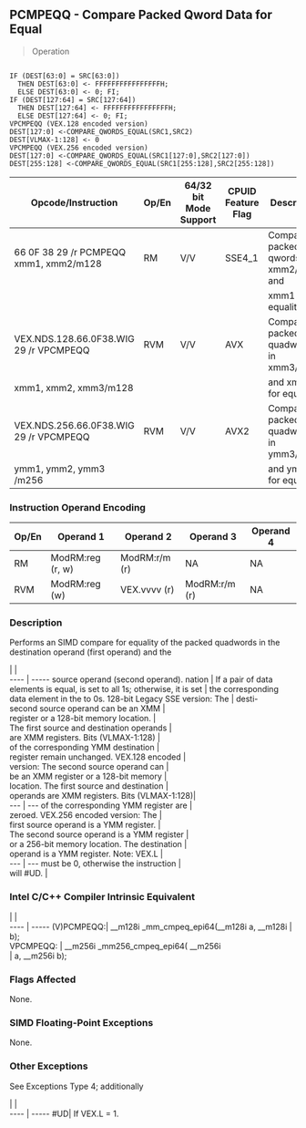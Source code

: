## PCMPEQQ  -  Compare Packed Qword Data for Equal

> Operation
``` slim

IF (DEST[63:0] = SRC[63:0])
  THEN DEST[63:0] <- FFFFFFFFFFFFFFFFH;
  ELSE DEST[63:0] <- 0; FI;
IF (DEST[127:64] = SRC[127:64])
  THEN DEST[127:64] <- FFFFFFFFFFFFFFFFH;
  ELSE DEST[127:64] <- 0; FI;
VPCMPEQQ (VEX.128 encoded version)
DEST[127:0] <-COMPARE_QWORDS_EQUAL(SRC1,SRC2)
DEST[VLMAX-1:128] <- 0
VPCMPEQQ (VEX.256 encoded version)
DEST[127:0] <-COMPARE_QWORDS_EQUAL(SRC1[127:0],SRC2[127:0])
DEST[255:128] <-COMPARE_QWORDS_EQUAL(SRC1[255:128],SRC2[255:128])

```

 Opcode/Instruction                    | Op/En| 64/32 bit Mode Support| CPUID Feature Flag| Description                           
 ---  | --- | --- | --- | ---
 66 0F 38 29 /r PCMPEQQ xmm1, xmm2/m128| RM   | V/V                   | SSE4_1            | Compare packed qwords in xmm2/m128 and
                                       |      |                       |                   | xmm1 for equality.                    
 VEX.NDS.128.66.0F38.WIG 29 /r VPCMPEQQ| RVM  | V/V                   | AVX               | Compare packed quadwords in xmm3/m128 
 xmm1, xmm2, xmm3/m128                 |      |                       |                   | and xmm2 for equality.                
 VEX.NDS.256.66.0F38.WIG 29 /r VPCMPEQQ| RVM  | V/V                   | AVX2              | Compare packed quadwords in ymm3/m256 
 ymm1, ymm2, ymm3 /m256                |      |                       |                   | and ymm2 for equality.                

### Instruction Operand Encoding
 Op/En| Operand 1       | Operand 2    | Operand 3    | Operand 4
 ---  | --- | --- | --- | ---
 RM   | ModRM:reg (r, w)| ModRM:r/m (r)| NA           | NA       
 RVM  | ModRM:reg (w)   | VEX.vvvv (r) | ModRM:r/m (r)| NA       

### Description
Performs an SIMD compare for equality of the packed quadwords in the destination
operand (first operand) and the

   | |  
---- | -----
 source operand (second operand). nation       | If a pair of data elements is equal, 
 is set to all 1s; otherwise, it is set        | the corresponding data element in the
 to 0s. 128-bit Legacy SSE version: The        | desti-                               
 second source operand can be an XMM           |                                      
 register or a 128-bit memory location.        |                                      
 The first source and destination operands     |                                      
 are XMM registers. Bits (VLMAX-1:128)         |                                      
 of the corresponding YMM destination          |                                      
 register remain unchanged. VEX.128 encoded    |                                      
 version: The second source operand can        |                                      
 be an XMM register or a 128-bit memory        |                                      
 location. The first source and destination    |                                      
 operands are XMM registers. Bits (VLMAX-1:128)|                                      
 ---  | ---
 of the corresponding YMM register are         |                                      
 zeroed. VEX.256 encoded version: The          |                                      
 first source operand is a YMM register.       |                                      
 The second source operand is a YMM register   |                                      
 or a 256-bit memory location. The destination |                                      
 operand is a YMM register. Note: VEX.L        |                                      
 ---  | ---
 must be 0, otherwise the instruction          |                                      
 will #UD.                                     |                                      


### Intel C/C++ Compiler Intrinsic Equivalent
   | |  
---- | -----
 (V)PCMPEQQ:| __m128i _mm_cmpeq_epi64(__m128i a, __m128i
            | b);                                       
 VPCMPEQQ:  | __m256i _mm256_cmpeq_epi64( __m256i       
            | a, __m256i b);                            

### Flags Affected
None.


### SIMD Floating-Point Exceptions
None.


### Other Exceptions
See Exceptions Type 4; additionally

   | |  
---- | -----
 #UD| If VEX.L = 1.
